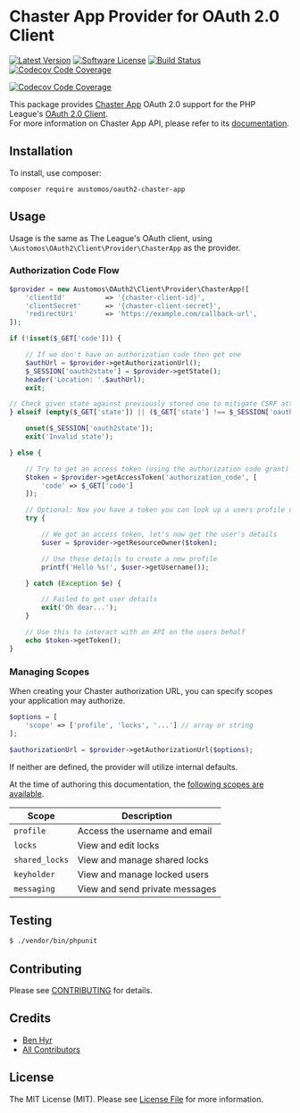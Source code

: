 # Chaster App Provider for OAuth 2.0 Client
[![Latest Version](https://img.shields.io/github/release/austomos/oauth2-chaster-app.svg?style=flat-square)](https://github.com/austomos/oauth2-chaster-app/releases)
[![Software License](https://img.shields.io/badge/license-MIT-brightgreen.svg?style=flat-square)](LICENSE)
[![Build Status](https://img.shields.io/github/workflow/status/austomos/oauth2-chaster-app/CI?label=CI&logo=github&style=flat-square)](https://github.com/austomos/oauth2-chaster-app/actions?query=workflow%3ACI)
[![Codecov Code Coverage](https://img.shields.io/codecov/c/gh/austomos/oauth2-chaster-app?label=codecov&logo=codecov&style=flat-square)](https://codecov.io/gh/austomos/oauth2-chaster-app)

[![Codecov Code Coverage](https://codecov.io/gh/Austomos/oauth2-chaster-app/branch/main/graph/badge.svg?token=4K1DPZLW7B)](https://codecov.io/gh/Austomos/oauth2-chaster-app)

This package provides [Chaster App](https://chaster.app) OAuth 2.0 support for the PHP League's [OAuth 2.0 Client](https://github.com/thephpleague/oauth2-client).  
For more information on Chaster App API, please refer to its [documentation](https://docs.chaster.app/api-oauth-2/).

## Installation

To install, use composer:

```
composer require austomos/oauth2-chaster-app
```

## Usage

Usage is the same as The League's OAuth client, using `\Austomos\OAuth2\Client\Provider\ChasterApp` as the provider.

### Authorization Code Flow

```php
$provider = new Austomos\OAuth2\Client\Provider\ChasterApp([
    'clientId'          => '{chaster-client-id}',
    'clientSecret'      => '{chaster-client-secret}',
    'redirectUri'       => 'https://example.com/callback-url',
]);

if (!isset($_GET['code'])) {

    // If we don't have an authorization code then get one
    $authUrl = $provider->getAuthorizationUrl();
    $_SESSION['oauth2state'] = $provider->getState();
    header('Location: '.$authUrl);
    exit;

// Check given state against previously stored one to mitigate CSRF attack
} elseif (empty($_GET['state']) || ($_GET['state'] !== $_SESSION['oauth2state'])) {

    unset($_SESSION['oauth2state']);
    exit('Invalid state');

} else {

    // Try to get an access token (using the authorization code grant)
    $token = $provider->getAccessToken('authorization_code', [
        'code' => $_GET['code']
    ]);

    // Optional: Now you have a token you can look up a users profile data
    try {

        // We got an access token, let's now get the user's details
        $user = $provider->getResourceOwner($token);

        // Use these details to create a new profile
        printf('Hello %s!', $user->getUsername());

    } catch (Exception $e) {

        // Failed to get user details
        exit('Oh dear...');
    }

    // Use this to interact with an API on the users behalf
    echo $token->getToken();
}
```

### Managing Scopes

When creating your Chaster authorization URL, you can specify scopes your application may authorize.

```php
$options = [
    'scope' => ['profile', 'locks', '...'] // array or string
];

$authorizationUrl = $provider->getAuthorizationUrl($options);
```
If neither are defined, the provider will utilize internal defaults.

At the time of authoring this documentation, the [following scopes are available](https://docs.chaster.app/api-scopes).

| Scope              | Description                    |
|--------------------|--------------------------------|
| ```profile```      | Access the username and email  |
| ```locks```        | View and edit locks            |
| ```shared_locks``` | View and manage shared locks   |
| ```keyholder```    | View and manage locked users   |
| ```messaging```    | View and send private messages |

## Testing

``` bash
$ ./vendor/bin/phpunit
```

## Contributing

Please see [CONTRIBUTING](https://github.com/austomos/oauth2-chaster-app/blob/main/CONTRIBUTING.md) for details.


## Credits

- [Ben Hyr](https://github.com/austomos)
- [All Contributors](https://github.com/austomos/oauth2-chaster-app/contributors)


## License

The MIT License (MIT). Please see [License File](https://github.com/austomos/oauth2-chaster-app/blob/main/LICENSE) for more information.

